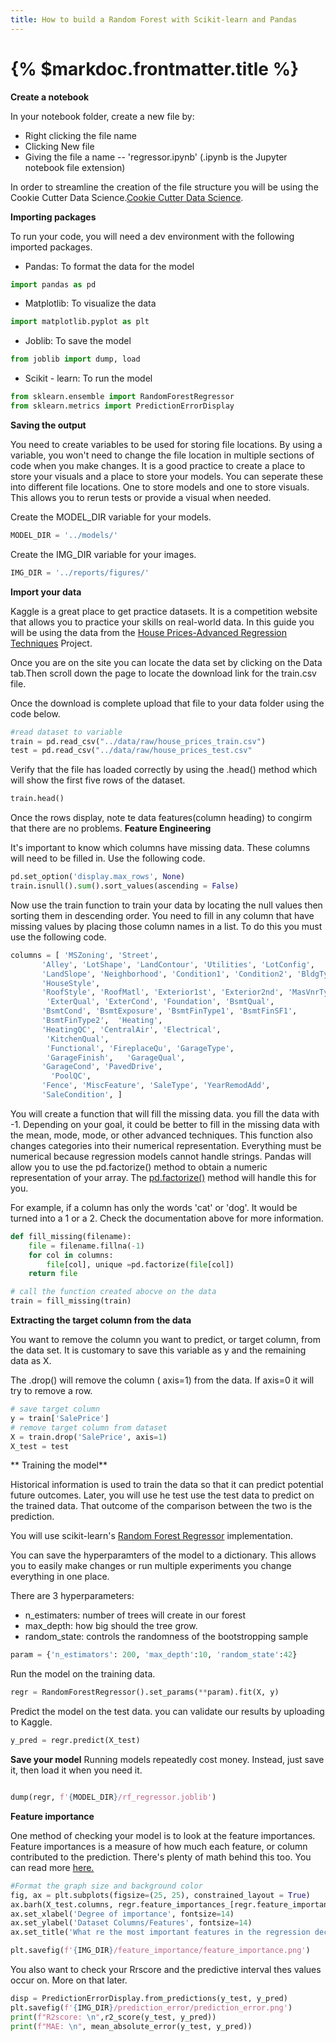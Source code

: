 ```yaml
---
title: How to build a Random Forest with Scikit-learn and Pandas
---
```

# {% $markdoc.frontmatter.title %}

**Create a notebook**

In your notebook folder, create a new file by:
- Right clicking the file name 
- Clicking New file
- Giving the file a name -- 'regressor.ipynb' (.ipynb is the Jupyter notebook file extension)


In order to streamline the creation of the file structure you will be using the Cookie Cutter Data Science.[Cookie Cutter Data Science](https://drivendata.github.io/cookiecutter-data-science/#starting-a-new-project). 

**Importing packages**

To run your code, you will need a dev environment with the following imported packages. 
 
- Pandas: To format the data for the model
```py
import pandas as pd
```
- Matplotlib: To visualize the data
```py
import matplotlib.pyplot as plt
```

- Joblib: To save the model
```py
from joblib import dump, load
```
- Scikit - learn: To run the model
```py
from sklearn.ensemble import RandomForestRegressor
from sklearn.metrics import PredictionErrorDisplay
```

**Saving the output**

You need to create variables to be used for storing file locations. By using a variable, you won't need to change the file location in multiple sections of code when you make changes. It is a good practice to create a place to store your visuals and a place to store your models. You can seperate these into different file locations. One to store models and one to store visuals. This allows you to rerun tests or provide a visual when needed.

Create the MODEL_DIR variable for your models.
```py
MODEL_DIR = '../models/'
```
Create the IMG_DIR variable for your images.
```py
IMG_DIR = '../reports/figures/'
```
**Import your data**

Kaggle is a great place to get practice datasets. It is a competition website that allows you to practice your skills on real-world data. In this guide you will be using the data from the [House Prices-Advanced Regression Techniques](https://www.kaggle.com/competitions/house-prices-advanced-regression-techniques/overview) Project. 

Once you are on the site you can locate the data set by clicking on the Data tab.Then scroll down the page to locate the download link for the train.csv file. 

Once the download is complete upload that file to your data folder using the code below. 

```py
#read dataset to variable
train = pd.read_csv("../data/raw/house_prices_train.csv")
test = pd.read_csv("../data/raw/house_prices_test.csv"
```

Verify that the file has loaded correctly by using the .head() method which will show the first five rows of the dataset. 

```py
train.head()
```
Once the rows display, note te data features(column heading) to congirm that there are no problems.
**Feature Engineering**

It's important to know which columns have missing data. These columns will need to be filled in. Use the following code. 

```py
pd.set_option('display.max_rows', None)
train.isnull().sum().sort_values(ascending = False)
```
Now use the train function to train your data by locating the null values then sorting them in descending order. You need to fill in any column that have missing values by placing those column names in a list. To do this you must use the following code.
```py
columns = [ 'MSZoning', 'Street',
       'Alley', 'LotShape', 'LandContour', 'Utilities', 'LotConfig',
       'LandSlope', 'Neighborhood', 'Condition1', 'Condition2', 'BldgType',
       'HouseStyle',
       'RoofStyle', 'RoofMatl', 'Exterior1st', 'Exterior2nd', 'MasVnrType',
        'ExterQual', 'ExterCond', 'Foundation', 'BsmtQual',
       'BsmtCond', 'BsmtExposure', 'BsmtFinType1', 'BsmtFinSF1',
       'BsmtFinType2',  'Heating',
       'HeatingQC', 'CentralAir', 'Electrical',
        'KitchenQual',
        'Functional', 'FireplaceQu', 'GarageType',
        'GarageFinish',   'GarageQual',
       'GarageCond', 'PavedDrive', 
         'PoolQC',
       'Fence', 'MiscFeature', 'SaleType', 'YearRemodAdd',
       'SaleCondition', ]
```

You will create a function that will fill the missing data. you fill the data with -1. Depending on your goal, it could be better to fill in the missing data with the mean, mode, mode, or other advanced techniques. This function also changes categories into their numerical representation. Everything must be numerical because regression models cannot handle strings. Pandas will allow you to use the  pd.factorize() method to obtain a numeric representation of your array. The [pd.factorize()](https://pandas.pydata.org/pandas-docs/stable/reference/api/pandas.factorize.html) method will handle this for you.

For example, if a column has only the words 'cat' or 'dog'. It would be turned into a 1 or a 2. Check the documentation above for more information. 

```py
def fill_missing(filename): 
    file = filename.fillna(-1)
    for col in columns:
        file[col], unique =pd.factorize(file[col])
    return file

# call the function created abocve on the data
train = fill_missing(train)
```

**Extracting the target column from the data**

You want to remove the column you want to predict, or target column, from the data set. It is customary to save this variable as y and the remaining data as X. 

The .drop() will remove the column ( axis=1) from the data. If axis=0 it will try to remove a row.
```py
# save target column
y = train['SalePrice'] 
# remove target column from dataset
X = train.drop('SalePrice', axis=1)
X_test = test
```


** Training the model**

Historical information is used to train the data so that it can predict potential future outcomes. Later, you will use he test use the test data to predict on the trained data. That outcome of the comparison between the two is the prediction. 

You will use scikit-learn's [Random Forest Regressor](https://scikit-learn.org/stable/modules/generated/sklearn.ensemble.RandomForestRegressor.html) implementation. 

You can save the hyperparamters of the model to a dictionary. This allows you to easily make changes or run multiple experiments you change everything in one place.

There are 3 hyperparameters:
- n_estimaters: number of trees will create in our forest
- max_depth: how big should the tree grow. 
- random_state: controls the randomness of the bootstropping sample

```py
param = {'n_estimators': 200, 'max_depth':10, 'random_state':42}
```

Run the model on the training data.

```py
regr = RandomForestRegressor().set_params(**param).fit(X, y)
```

Predict the model on the test data. you can validate our results by uploading to Kaggle.

```py
y_pred = regr.predict(X_test)
```

**Save your model**
Running models repeatedly cost money. Instead, just save it, then load it when you need it. 

```py

dump(regr, f'{MODEL_DIR}/rf_regressor.joblib') 
```

**Feature importance**

One method of checking your model is to look at the feature importances. Feature importances is a measure of how much each feature, or column contributed to the prediction. There's plenty of math behind this too. You can read more [here.](https://scikit-learn.org/stable/auto_examples/ensemble/plot_forest_importances.html)

```py
#Format the graph size and background color
fig, ax = plt.subplots(figsize=(25, 25), constrained_layout = True)
ax.barh(X_test.columns, regr.feature_importances_[regr.feature_importances_.argsort()])
ax.set_xlabel('Degree of importance', fontsize=14)
ax.set_ylabel('Dataset Columns/Features', fontsize=14)
ax.set_title('What re the most important features in the regression decision?', fontsize=28)

plt.savefig(f'{IMG_DIR}/feature_importance/feature_importance.png')
```

You also want to check your Rrscore and the predictive interval thes values occur on. More on that later.

```py
disp = PredictionErrorDisplay.from_predictions(y_test, y_pred)
plt.savefig(f'{IMG_DIR}/prediction_error/prediction_error.png')
print(f"R2score: \n",r2_score(y_test, y_pred))
print(f"MAE: \n", mean_absolute_error(y_test, y_pred))
```
